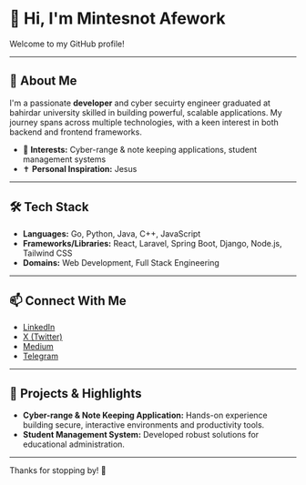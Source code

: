 # 👋 Hi, I'm Mintesnot Afework

Welcome to my GitHub profile!

---

## 🚀 About Me

I'm a passionate **developer** and cyber secuirty engineer graduated at bahirdar university skilled in building powerful, scalable applications. My journey spans across multiple technologies, with a keen interest in both backend and frontend frameworks.

- 🌟 **Interests:** Cyber-range & note keeping applications, student management systems
- ✝️ **Personal Inspiration:** Jesus

---

## 🛠️ Tech Stack

- **Languages:** Go, Python, Java, C++, JavaScript
- **Frameworks/Libraries:** React, Laravel, Spring Boot, Django, Node.js, Tailwind CSS
- **Domains:** Web Development, Full Stack Engineering

---

## 📫 Connect With Me

- [LinkedIn](https://www.linkedin.com/in/mintesnot-afework-4755a02a0/)
- [X (Twitter)](https://x.com/mintesnota34963)
- [Medium](https://medium.com/@mintesnotafework12)
- [Telegram](https://t.me/Mintesnot_Afework)

---

## 📌 Projects & Highlights

- **Cyber-range & Note Keeping Application:** Hands-on experience building secure, interactive environments and productivity tools.
- **Student Management System:** Developed robust solutions for educational administration.

---

Thanks for stopping by! 🌱
